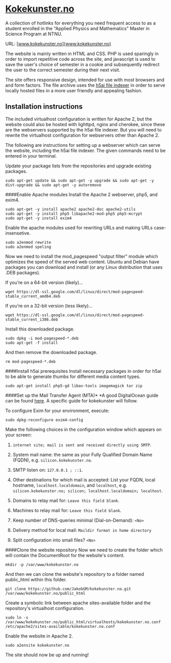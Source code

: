 # [Kokekunster.no](www.kokekunster.no)
A collection of hotlinks for everything you need frequent access to as a student enrolled in the "Applied Physics and Mathematics" Master in Science Program at NTNU.

URL: [www.kokekunster.no](www.kokekunster.no)

The website is mainly written in HTML and CSS. PHP is used sparingly in order to import repetitive code across the site, and javascript is used to save the user's choice of semester in a cookie and subsequently redirect the user to the correct semester during their next visit.

The site offers responsive design, intended for use with most browsers and and form factors. The file archive uses the [h5ai file indexer](http://larsjung.de/h5ai/) in order to serve locally hosted files in a more user friendly and appealing fashion.

## Installation instructions
The included virtualhost configuration is written for Apache 2, but the website could also be hosted with lighttpd, nginx and cherokee, since these are the webservers supported by the h5ai file indexer. But you will need to rewrite the virtualhost configuration for webservers other than Apache 2.

 The following are instructions for setting up a webserver which can serve the website, including the h5ai file indexer. The given commands need to be entered in your terminal.

Update your package lists from the repositories and upgrade existing packages.
```Shell
sudo apt-get update && sudo apt-get -y upgrade && sudo apt-get -y dist-upgrade && sudo apt-get -y autoremove
```

####Enable Apache modules
Install the Apache 2 webserver, php5, and exim4.
```Shell
sudo apt-get -y install apache2 apache2-doc apache2-utils
sudo apt-get -y install php5 libapache2-mod-php5 php5-mcrypt
sudo apt-get -y install exim4
```

Enable the apache modules used for rewriting URLs and making URLs case-insensetive.
```Shell
sudo a2enmod rewrite
sudo a2enmod speling
```

Now we need to install the mod_pagespeed "output filter" module which optimizes the speed of the served web content. Ubuntu and Debian have packages you can download and install (or any Linux distribution that uses .DEB packages).

If you’re on a 64-bit version (likely)...

```Shell
wget https://dl-ssl.google.com/dl/linux/direct/mod-pagespeed-stable_current_amd64.deb
```

If you’re on a 32-bit version (less likely)...
```Shell
wget https://dl-ssl.google.com/dl/linux/direct/mod-pagespeed-stable_current_i386.deb
```

Install this downloaded package.

```Shell
sudo dpkg -i mod-pagespeed-*.deb
sudo apt-get -f install
```

And then remove the downloaded package.

```Shell
rm mod-pagespeed-*.deb
```

####Install h5ai prerequisites
Install necessary packages in order for h5ai to be able to generate thumbs for different media content types.
```Shell
sudo apt-get install php5-gd libav-tools imagemagick tar zip
```

####Set up the Mail Transfer Agent (MTA)*
*A good DigitalOcean guide can be found [here](https://www.digitalocean.com/community/tutorials/how-to-install-the-send-only-mail-server-exim-on-ubuntu-12-04). A specific guide for kokekunster will follow.

To configure Exim for your environment, execute:
```Shell
sudo dpkg-reconfigure exim4-config
```

Make the following choices in the configuration window which appears on your screen:

1) `internet site; mail is sent and received directly using SMTP`.

2) System mail name: the same as your Fully Qualified Domain Name (FQDN), e.g. `silicon.kokekunster.no`.

3) SMTP listen on: `127.0.0.1 ; ::1`.

4)  Other destinations for which mail is accepted: List your FQDN, local hostname, `localhost.localdomain`, and `localhost`, e.g. `silicon.kokekunster.no; silicon; localhost.localdomain; localhost`.

5) Domains to relay mail for: `Leave this field blank`.

6) Machines to relay mail for: `Leave this field blank`.

7) Keep number of DNS-queries minimal (Dial-on-Demand): `<No>`

8) Delivery method for local mail: `Maildir format in home directory`

9) Split configuration into small files? `<No>`

####Clone the website repository
Now we need to create the folder which will contain the DocumentRoot for the website's content.

```Shell
mkdir -p /var/www/kokekunster.no
```

And then we can clone the website's repository to a folder named public_html within this folder.

```Shell
git clone https://github.com/JakobGM/kokekunster.no.git /var/www/kokekunster.no/public_html
```

Create a symbolic link between apache sites-available folder and the repository's virtualhost configuration.

```Shell
sudo ln -s /var/www/kokekunster.no/public_html/virtualhosts/kokekunster.no.conf /etc/apache2/sites-available/kokekunster.no.conf
```

Enable the website in Apache 2.
```Shell
sudo a2ensite kokekunster.no
```

The site should now be up and running!
